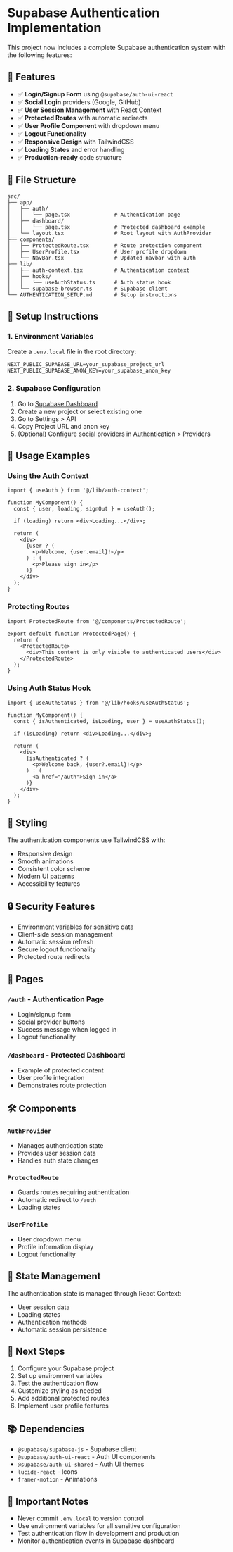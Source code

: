 # Supabase Authentication Implementation

This project now includes a complete Supabase authentication system with the following features:

## 🚀 Features

- ✅ **Login/Signup Form** using `@supabase/auth-ui-react`
- ✅ **Social Login** providers (Google, GitHub)
- ✅ **User Session Management** with React Context
- ✅ **Protected Routes** with automatic redirects
- ✅ **User Profile Component** with dropdown menu
- ✅ **Logout Functionality**
- ✅ **Responsive Design** with TailwindCSS
- ✅ **Loading States** and error handling
- ✅ **Production-ready** code structure

## 📁 File Structure

```
src/
├── app/
│   ├── auth/
│   │   └── page.tsx              # Authentication page
│   ├── dashboard/
│   │   └── page.tsx              # Protected dashboard example
│   └── layout.tsx                # Root layout with AuthProvider
├── components/
│   ├── ProtectedRoute.tsx        # Route protection component
│   ├── UserProfile.tsx           # User profile dropdown
│   └── NavBar.tsx                # Updated navbar with auth
├── lib/
│   ├── auth-context.tsx          # Authentication context
│   ├── hooks/
│   │   └── useAuthStatus.ts      # Auth status hook
│   └── supabase-browser.ts       # Supabase client
└── AUTHENTICATION_SETUP.md       # Setup instructions
```

## 🔧 Setup Instructions

### 1. Environment Variables

Create a `.env.local` file in the root directory:

```env
NEXT_PUBLIC_SUPABASE_URL=your_supabase_project_url
NEXT_PUBLIC_SUPABASE_ANON_KEY=your_supabase_anon_key
```

### 2. Supabase Configuration

1. Go to [Supabase Dashboard](https://supabase.com/dashboard)
2. Create a new project or select existing one
3. Go to Settings > API
4. Copy Project URL and anon key
5. (Optional) Configure social providers in Authentication > Providers

## 🎯 Usage Examples

### Using the Auth Context

```tsx
import { useAuth } from '@/lib/auth-context';

function MyComponent() {
  const { user, loading, signOut } = useAuth();
  
  if (loading) return <div>Loading...</div>;
  
  return (
    <div>
      {user ? (
        <p>Welcome, {user.email}!</p>
      ) : (
        <p>Please sign in</p>
      )}
    </div>
  );
}
```

### Protecting Routes

```tsx
import ProtectedRoute from '@/components/ProtectedRoute';

export default function ProtectedPage() {
  return (
    <ProtectedRoute>
      <div>This content is only visible to authenticated users</div>
    </ProtectedRoute>
  );
}
```

### Using Auth Status Hook

```tsx
import { useAuthStatus } from '@/lib/hooks/useAuthStatus';

function MyComponent() {
  const { isAuthenticated, isLoading, user } = useAuthStatus();
  
  if (isLoading) return <div>Loading...</div>;
  
  return (
    <div>
      {isAuthenticated ? (
        <p>Welcome back, {user?.email}!</p>
      ) : (
        <a href="/auth">Sign in</a>
      )}
    </div>
  );
}
```

## 🎨 Styling

The authentication components use TailwindCSS with:
- Responsive design
- Smooth animations
- Consistent color scheme
- Modern UI patterns
- Accessibility features

## 🔒 Security Features

- Environment variables for sensitive data
- Client-side session management
- Automatic session refresh
- Secure logout functionality
- Protected route redirects

## 📱 Pages

### `/auth` - Authentication Page
- Login/signup form
- Social provider buttons
- Success message when logged in
- Logout functionality

### `/dashboard` - Protected Dashboard
- Example of protected content
- User profile integration
- Demonstrates route protection

## 🛠️ Components

### `AuthProvider`
- Manages authentication state
- Provides user session data
- Handles auth state changes

### `ProtectedRoute`
- Guards routes requiring authentication
- Automatic redirect to `/auth`
- Loading states

### `UserProfile`
- User dropdown menu
- Profile information display
- Logout functionality

## 🔄 State Management

The authentication state is managed through React Context:
- User session data
- Loading states
- Authentication methods
- Automatic session persistence

## 🎯 Next Steps

1. Configure your Supabase project
2. Set up environment variables
3. Test the authentication flow
4. Customize styling as needed
5. Add additional protected routes
6. Implement user profile features

## 📚 Dependencies

- `@supabase/supabase-js` - Supabase client
- `@supabase/auth-ui-react` - Auth UI components
- `@supabase/auth-ui-shared` - Auth UI themes
- `lucide-react` - Icons
- `framer-motion` - Animations

## 🚨 Important Notes

- Never commit `.env.local` to version control
- Use environment variables for all sensitive configuration
- Test authentication flow in development and production
- Monitor authentication events in Supabase dashboard 